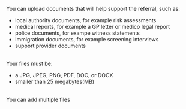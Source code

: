 You can upload documents that will help support the referral, such as:
  - local authority documents, for example risk assessments
  - medical reports, for example a GP letter or medico legal report
  - police documents, for exampe witness statements
  - immigration documents, for example screening interviews
  - support provider documents
<br/><br/>

Your files must be:
- a JPG, JPEG, PNG, PDF, DOC, or DOCX
- smaller than 25 megabytes(MB)
<br/><br/>

You can add multiple files
